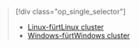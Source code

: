 > [!div class="op_single_selector"]
> * [<span data-ttu-id="5f0a9-101">Linux-fürt</span><span class="sxs-lookup"><span data-stu-id="5f0a9-101">Linux cluster</span></span>](../articles/hdinsight/hdinsight-hadoop-run-samples-linux.md)
> * [<span data-ttu-id="5f0a9-102">Windows-fürt</span><span class="sxs-lookup"><span data-stu-id="5f0a9-102">Windows cluster</span></span>](../articles/hdinsight/hdinsight-run-samples.md)
> 
> 

